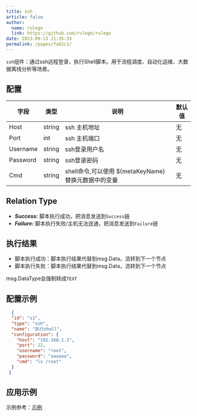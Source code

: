 ```yaml
---
title: ssh
article: false
author: 
  name: rulego
  link: https://github.com/rulego/rulego
date: 2023-09-13 21:35:33
permalink: /pages/fa62c1/
---
```


`ssh`组件：通过ssh远程登录，执行Shell脚本。用于流程调度、自动化运维、大数据离线分析等场景。

## 配置

| 字段           | 类型     | 说明 | 默认值 |
|--------------|--------|--|-----|
| Host | string | ssh 主机地址 | 无   |
| Port | int    | ssh 主机端口 | 无   |
| Username | string | ssh登录用户名 | 无   |
| Password | string | ssh登录密码 | 无   |
| Cmd | string | shell命令,可以使用 ${metaKeyName} 替换元数据中的变量 | 无   |


## Relation Type

- ***Success:*** 脚本执行成功，把消息发送到`Success`链
- ***Failure:*** 脚本执行失败/主机无法连通，把消息发送到`Failure`链

## 执行结果

- 脚本执行成功：脚本执行结果代替到msg.Data，流转到下一个节点
- 脚本执行失败：脚本执行结果代替到msg.Data，流转到下一个节点

msg.DataType会强制转成`TEXT`

## 配置示例

```json
  {
  "id": "s1",
  "type": "ssh",
  "name": "执行shell",
  "configuration": {
    "host": "192.168.1.1",
    "port": 22,
    "username": "root",
    "password": "aaaaaa",
    "cmd": "ls /root"
  }
 }
```

## 应用示例

示例参考：[示例](https://github.com/rulego/rulego/blob/main/examples/ssh_node/ssh_node.go)
